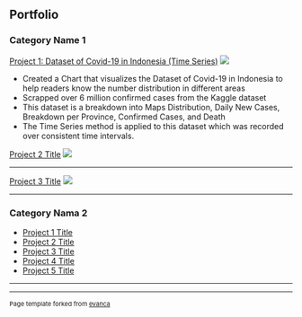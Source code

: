 ## Portfolio



### Category Name 1 

[Project 1: Dataset of Covid-19 in Indonesia (Time Series)](https://youtu.be/M3JzgAwmzFw)
<img src="images/dummy_thumbnail.jpg?raw=true"/>
- Created a Chart that visualizes the Dataset of Covid-19 in Indonesia to help readers know the number distribution in different areas
- Scrapped over 6 million confirmed cases from the Kaggle dataset
- This dataset is a breakdown into Maps Distribution, Daily New Cases, Breakdown per Province, Confirmed Cases, and Death
- The Time Series method is applied to this dataset which was recorded over consistent time intervals.

[Project 2 Title](/pdf/sample_presentation.pdf)
<img src="images/dummy_thumbnail.jpg?raw=true"/>

---
[Project 3 Title](http://example.com/)
<img src="images/dummy_thumbnail.jpg?raw=true"/>

---

### Category Nama 2

- [Project 1 Title](http://example.com/)
- [Project 2 Title](http://example.com/)
- [Project 3 Title](http://example.com/)
- [Project 4 Title](http://example.com/)
- [Project 5 Title](http://example.com/)

---




---
<p style="font-size:11px">Page template forked from <a href="https://github.com/evanca/quick-portfolio">evanca</a></p>
<!-- Remove above link if you don't want to attibute -->
